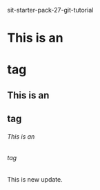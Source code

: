 sit-starter-pack-27-git-tutorial

# This is an <h1> tag

## This is an <h2> tag

###### This is an <h6> tag


This is new update.